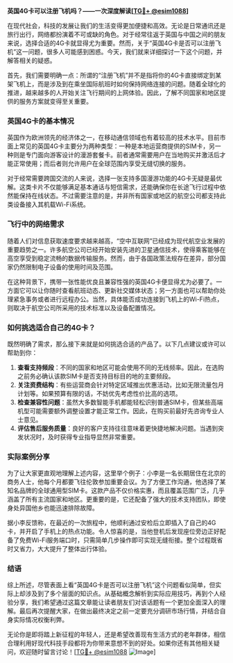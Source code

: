 **英国4G卡可以注册飞机吗？——一次深度解读[[TG💪+ @esim1088](https://t.me/s/esim1088)]**

在现代社会，科技的发展让我们的生活变得更加便捷和高效。无论是日常通讯还是旅行出行，网络都扮演着不可或缺的角色。对于经常往返于英国与中国之间的朋友来说，选择合适的4G卡就显得尤为重要。然而，关于“英国4G卡是否可以注册飞机”这一问题，很多人可能感到困惑。今天，我们就来详细探讨一下这个问题，并解答相关的疑惑。

首先，我们需要明确一点：所谓的“注册飞机”并不是指将你的4G卡直接绑定到某架飞机上，而是涉及到在乘坐国际航班时如何保持网络连接的问题。随着全球化的推进，越来越多的人开始关注飞行期间的上网体验。因此，了解不同国家和地区提供的服务方案就变得至关重要。

### 英国4G卡的基本情况

英国作为欧洲领先的经济体之一，在移动通信领域也有着较高的技术水平。目前市面上常见的英国4G卡主要分为两种类型：一种是本地运营商提供的SIM卡，另一种则是专门面向游客设计的漫游套餐卡。前者通常需要用户在当地购买并激活后才能正常使用；而后者则允许用户在全球范围内享受无缝切换的服务。

对于经常需要跨国交流的人来说，选择一张支持多国漫游功能的4G卡无疑是最优解。这类卡片不仅能够满足基本通话与短信需求，还能确保你在长途飞行过程中依然能保持在线状态。不过需要注意的是，并非所有国家或地区的航空公司都支持此类设备接入其机载Wi-Fi系统。

### 飞行中的网络需求

随着人们对信息获取速度要求越来越高，“空中互联网”已经成为现代航空业发展的重要趋势之一。许多航空公司已经开始安装先进的卫星通信技术，使得乘客能够在高空享受到稳定流畅的数据传输服务。然而，由于各国政策法规存在差异，部分国家仍然限制电子设备的使用时间及范围。

在这种背景下，携带一张性能优良且兼容性强的英国4G卡便显得尤为必要了。一方面它可以让你随时查看航班动态、更新社交媒体状态；另一方面也可以帮助你处理紧急事务或者进行远程办公。当然，具体能否成功连接到飞机上的Wi-Fi热点，则取决于航空公司所采用的技术标准以及设备配置情况。

### 如何挑选适合自己的4G卡？

既然明确了需求，那么接下来就是如何挑选合适的产品了。以下几点建议或许可以帮助到你：

1. **查看支持频段**：不同的国家和地区可能会使用不同的无线频率。因此，在选购之前务必确认该款SIM卡是否支持目标目的地的主要频段。
2. **关注资费结构**：有些运营商会针对特定区域推出优惠活动，比如无限流量包月计划等。如果预算有限的话，不妨优先考虑性价比高的选项。
3. **检查兼容性问题**：虽然大多数智能手机都能轻松识别普通SIM卡，但某些高端机型可能需要额外调整设置才能正常工作。因此，在购买前最好先咨询专业人士意见。
4. **评估售后服务质量**：良好的客户支持往往意味着更快捷地解决问题。当遇到突发状况时，及时获得专业指导显然非常重要。

### 实际案例分享

为了让大家更直观地理解上述内容，这里举个例子：小李是一名长期居住在北京的商务人士，他每个月都要飞往伦敦参加重要会议。为了方便工作沟通，他选择了某知名品牌的全球通用型SIM卡。这款产品不仅价格实惠，而且覆盖范围广泛，几乎涵盖了所有主流国家和地区。更重要的是，它还配备了强大的技术支持团队，即使身处异国他乡也能迅速排除故障。

据小李反馈称，在最近的一次旅程中，他顺利通过安检后立即插入了自己的4G卡，并开启了手机上的热点功能。令人惊喜的是，当他登机后发现座位旁边正好配备了免费Wi-Fi服务端口时，只需简单几步操作即可实现无缝衔接。整个过程既省时又省力，大大提升了整体出行体验。

### 结语

综上所述，尽管表面上看“英国4G卡是否可以注册飞机”这个问题看似简单，但实际上却涉及到了多个层面的知识点。从基础概念解析到实际应用技巧，再到个人经验分享，我们希望通过这篇文章能让读者朋友们对该话题有一个更加全面深入的理解。最后再次提醒大家，在做出最终决定之前一定要充分调研市场行情，并结合自身实际情况权衡利弊。

无论你是即将踏上新征程的年轻人，还是希望改善现有生活方式的老年群体，相信合理利用好现代科技手段都将为你带来意想不到的好处。如果你还有其他相关疑问，欢迎随时留言讨论！[[TG💪+ @esim1088](https://t.me/s/esim1088) ![Image](https://i.postimg.cc/4NQfJmqS/Snipaste-2025-05-13-00-14-12.png)]